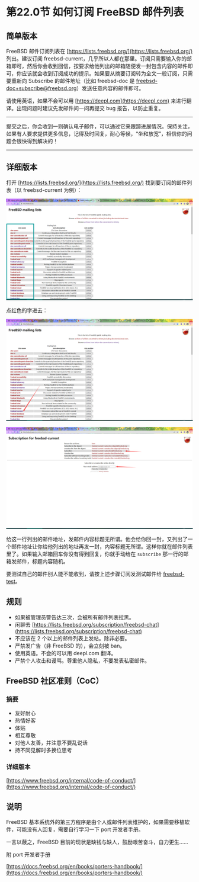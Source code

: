 # 第22.0节 如何订阅 FreeBSD 邮件列表

## 简单版本

FreeBSD 邮件订阅列表在 [https://lists.freebsd.org/](https://lists.freebsd.org/) 列出。建议订阅 freebsd-current，几乎所以人都在那里。订阅只需要输入你的邮箱即可，然后你会收到回信，按要求给他列出的邮箱随便发一封包含内容的邮件即可，你应该就会收到订阅成功的提示。如果要从摘要订阅转为全文一般订阅，只需要重新向 Subscribe 的邮件地址（比如 freebsd-doc 是 freebsd-doc+subscribe@freebsd.org）发送任意内容的邮件即可。

请使用英语，如果不会可以用 [https://deepl.com](https://deepl.com) 来进行翻译。出现问题时建议先发邮件问一问再提交 bug 报告，以防止重复。

***

提交之后，你会收到一则确认电子邮件，可以通过它来跟踪进展情况。保持关注，如果有人要求提供更多信息，记得及时回复，耐心等候，“坐和放宽”，相信你的问题会很快得到解决的！

***

## 详细版本

打开 [https://lists.freebsd.org/](https://lists.freebsd.org/) 找到要订阅的邮件列表（以 freebsd-current 为例）：

![](../.gitbook/assets/mail1.png)

点红色的字进去：

![](../.gitbook/assets/mail2.png)

![](../.gitbook/assets/mail3.png)

给这一行列出的邮件地址，发邮件内容标题无所谓。他会给你回一封，又列出了一个邮件地址让你给他列出的地址再发一封，内容标题无所谓。这样你就在邮件列表里了。如果输入邮箱回车你没有得到回复，你就手动给在 `subscribe` 那一行的邮箱发邮件，标题内容随机。

要测试自己的邮件别人能不能收到，请按上述步骤订阅发测试邮件给 [freebsd-test](https://lists.freebsd.org/subscription/freebsd-test)。

## 规则

* 如果被管理员警告达三次，会被所有邮件列表拉黑。
* 闲聊去 [https://lists.freebsd.org/subscription/freebsd-chat](https://lists.freebsd.org/subscription/freebsd-chat)
* 不应该在 2 个以上的邮件列表上发帖。除非必要。
* 严禁发广告（非 FreeBSD 的），会立刻被 ban。
* 使用英语。不会的可以用 deepl.com 翻译。
* 严禁个人攻击和谩骂。尊重他人隐私，不要发表私密邮件。

## FreeBSD 社区准则（CoC）

### 摘要

* 友好耐心
* 热情好客
* 体贴
* 相互尊敬
* 对他人友善，并注意不要乱说话
* 持不同见解时多换位思考

### 详细版本

[https://www.freebsd.org/internal/code-of-conduct/](https://www.freebsd.org/internal/code-of-conduct/)

## 说明

FreeBSD 基本系统外的第三方程序是由个人或邮件列表维护的，如果需要移植软件，可能没有人回复，需要自行学习一下 port 开发者手册。

一言以蔽之，FreeBSD 目前的现状是缺钱与缺人，鼓励艰苦奋斗，自力更生……

附 port 开发者手册

[https://docs.freebsd.org/en/books/porters-handbook/](https://docs.freebsd.org/en/books/porters-handbook/)
